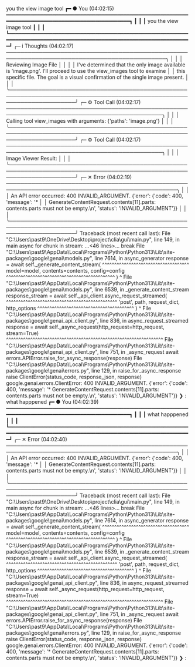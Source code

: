  you the view image tool
┏━ ● You (04:02:15) ━━━━━━━━━━━━━━━━━━━━━━━━━━━━━━━━━━━━━━━━━━━━━━━━━━━━━━━━━━━━━━━━━━━━━━━━━━━━━━━━━━━━━━━━━━━━━━━━━━━┓
┃                                                                                                                      ┃
┃  you the view image tool                                                                                             ┃
┃                                                                                                                      ┃
┗━━━━━━━━━━━━━━━━━━━━━━━━━━━━━━━━━━━━━━━━━━━━━━━━━━━━━━━━━━━━━━━━━━━━━━━━━━━━━━━━━━━━━━━━━━━━━━━━━━━━━━━━━━━━━━━━━━━━━━┛
╭─ i Thoughts (04:02:17) ──────────────────────────────────────────────────────────────────────────────────────────────╮
│                                                                                                                      │
│  Reviewing Image File                                                                                                │
│                                                                                                                      │
│  I've determined that the only image available is 'image.png'.  I'll proceed to use the view_images tool to examine  │
│  this specific file. The goal is a visual confirmation of the single image present.                                  │
│                                                                                                                      │
╰──────────────────────────────────────────────────────────────────────────────────────────────────────────────────────╯
╭─ ⚙ Tool Call (04:02:17) ─────────────────────────────────────────────────────────────────────────────────────────────╮
│                                                                                                                      │
│  Calling tool view_images with arguments: {'paths': 'image.png'}                                                     │
│                                                                                                                      │
╰──────────────────────────────────────────────────────────────────────────────────────────────────────────────────────╯
╭─ ⚙ Tool Call (04:02:17) ─────────────────────────────────────────────────────────────────────────────────────────────╮
│                                                                                                                      │
│  Image Viewer Result:                                                                                                │
│                                                                                                                      │
╰──────────────────────────────────────────────────────────────────────────────────────────────────────────────────────╯
╭─ ✕ Error (04:02:19) ─────────────────────────────────────────────────────────────────────────────────────────────────╮
│                                                                                                                      │
│  An API error occurred: 400 INVALID_ARGUMENT. {'error': {'code': 400, 'message': '*                                  │
│  GenerateContentRequest.contents[11].parts: contents.parts must not be empty.\n', 'status': 'INVALID_ARGUMENT'}}     │
│                                                                                                                      │
╰──────────────────────────────────────────────────────────────────────────────────────────────────────────────────────╯
Traceback (most recent call last):
  File "C:\Users\past9\OneDrive\Desktop\project\clia\gui\main.py", line 149, in main
    async for chunk in stream:
    ...<46 lines>...
            break
  File "C:\Users\past9\AppData\Local\Programs\Python\Python313\Lib\site-packages\google\genai\models.py", line 7614, in async_generator
    response = await self._generate_content_stream(
               ^^^^^^^^^^^^^^^^^^^^^^^^^^^^^^^^^^^^
        model=model, contents=contents, config=config
        ^^^^^^^^^^^^^^^^^^^^^^^^^^^^^^^^^^^^^^^^^^^^^
    )
    ^
  File "C:\Users\past9\AppData\Local\Programs\Python\Python313\Lib\site-packages\google\genai\models.py", line 6539, in _generate_content_stream
    response_stream = await self._api_client.async_request_streamed(
                      ^^^^^^^^^^^^^^^^^^^^^^^^^^^^^^^^^^^^^^^^^^^^^^
        'post', path, request_dict, http_options
        ^^^^^^^^^^^^^^^^^^^^^^^^^^^^^^^^^^^^^^^^
    )
    ^
  File "C:\Users\past9\AppData\Local\Programs\Python\Python313\Lib\site-packages\google\genai\_api_client.py", line 836, in async_request_streamed
    response = await self._async_request(http_request=http_request, stream=True)
               ^^^^^^^^^^^^^^^^^^^^^^^^^^^^^^^^^^^^^^^^^^^^^^^^^^^^^^^^^^^^^^^^^
  File "C:\Users\past9\AppData\Local\Programs\Python\Python313\Lib\site-packages\google\genai\_api_client.py", line 751, in _async_request
    await errors.APIError.raise_for_async_response(response)
  File "C:\Users\past9\AppData\Local\Programs\Python\Python313\Lib\site-packages\google\genai\errors.py", line 129, in raise_for_async_response
    raise ClientError(status_code, response_json, response)
google.genai.errors.ClientError: 400 INVALID_ARGUMENT. {'error': {'code': 400, 'message': '* GenerateContentRequest.contents[11].parts: contents.parts must not be empty.\n', 'status': 'INVALID_ARGUMENT'}}
❯ : what happpened
┏━ ● You (04:02:39) ━━━━━━━━━━━━━━━━━━━━━━━━━━━━━━━━━━━━━━━━━━━━━━━━━━━━━━━━━━━━━━━━━━━━━━━━━━━━━━━━━━━━━━━━━━━━━━━━━━━┓
┃                                                                                                                      ┃
┃  what happpened                                                                                                      ┃
┃                                                                                                                      ┃
┗━━━━━━━━━━━━━━━━━━━━━━━━━━━━━━━━━━━━━━━━━━━━━━━━━━━━━━━━━━━━━━━━━━━━━━━━━━━━━━━━━━━━━━━━━━━━━━━━━━━━━━━━━━━━━━━━━━━━━━┛
╭─ ✕ Error (04:02:40) ─────────────────────────────────────────────────────────────────────────────────────────────────╮
│                                                                                                                      │
│  An API error occurred: 400 INVALID_ARGUMENT. {'error': {'code': 400, 'message': '*                                  │
│  GenerateContentRequest.contents[11].parts: contents.parts must not be empty.\n', 'status': 'INVALID_ARGUMENT'}}     │
│                                                                                                                      │
╰──────────────────────────────────────────────────────────────────────────────────────────────────────────────────────╯
Traceback (most recent call last):
  File "C:\Users\past9\OneDrive\Desktop\project\clia\gui\main.py", line 149, in main
    async for chunk in stream:
    ...<46 lines>...
            break
  File "C:\Users\past9\AppData\Local\Programs\Python\Python313\Lib\site-packages\google\genai\models.py", line 7614, in async_generator
    response = await self._generate_content_stream(
               ^^^^^^^^^^^^^^^^^^^^^^^^^^^^^^^^^^^^
        model=model, contents=contents, config=config
        ^^^^^^^^^^^^^^^^^^^^^^^^^^^^^^^^^^^^^^^^^^^^^
    )
    ^
  File "C:\Users\past9\AppData\Local\Programs\Python\Python313\Lib\site-packages\google\genai\models.py", line 6539, in _generate_content_stream
    response_stream = await self._api_client.async_request_streamed(
                      ^^^^^^^^^^^^^^^^^^^^^^^^^^^^^^^^^^^^^^^^^^^^^^
        'post', path, request_dict, http_options
        ^^^^^^^^^^^^^^^^^^^^^^^^^^^^^^^^^^^^^^^^
    )
    ^
  File "C:\Users\past9\AppData\Local\Programs\Python\Python313\Lib\site-packages\google\genai\_api_client.py", line 836, in async_request_streamed
    response = await self._async_request(http_request=http_request, stream=True)
               ^^^^^^^^^^^^^^^^^^^^^^^^^^^^^^^^^^^^^^^^^^^^^^^^^^^^^^^^^^^^^^^^^
  File "C:\Users\past9\AppData\Local\Programs\Python\Python313\Lib\site-packages\google\genai\_api_client.py", line 751, in _async_request
    await errors.APIError.raise_for_async_response(response)
  File "C:\Users\past9\AppData\Local\Programs\Python\Python313\Lib\site-packages\google\genai\errors.py", line 129, in raise_for_async_response
    raise ClientError(status_code, response_json, response)
google.genai.errors.ClientError: 400 INVALID_ARGUMENT. {'error': {'code': 400, 'message': '* GenerateContentRequest.contents[11].parts: contents.parts must not be empty.\n', 'status': 'INVALID_ARGUMENT'}}
❯ :